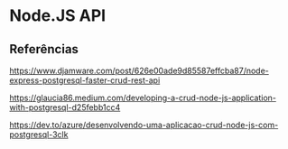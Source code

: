 # Node.JS API

## Referências

https://www.djamware.com/post/626e00ade9d85587effcba87/node-express-postgresql-faster-crud-rest-api

https://glaucia86.medium.com/developing-a-crud-node-js-application-with-postgresql-d25febb1cc4

https://dev.to/azure/desenvolvendo-uma-aplicacao-crud-node-js-com-postgresql-3clk
